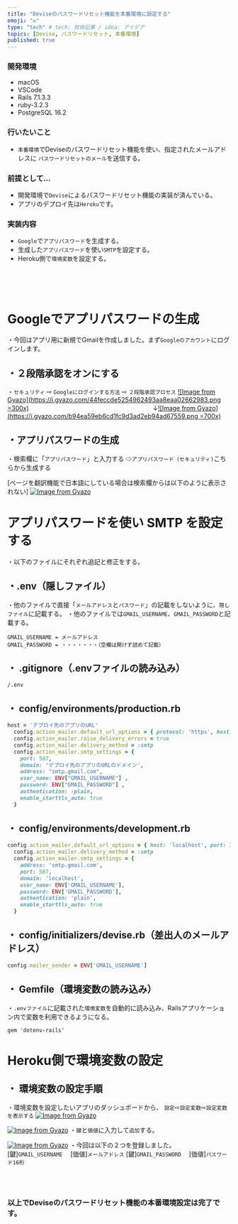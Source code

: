 ```yaml
---
title: "Deviseのパスワードリセット機能を本番環境に設定する"
emoji: "✉️"
type: "tech" # tech: 技術記事 / idea: アイデア
topics: [Devise, パスワードリセット, 本番環境]
published: true
---
```

### 開発環境
- macOS
- VSCode
- Rails 7.1.3.3
- ruby-3.2.3
- PostgreSQL 16.2

### 行いたいこと
- `本番環境`でDeviseのパスワードリセット機能を使い、指定されたメールアドレスに
`パスワードリセットのメール`を送信する。

### 前提として...
- 開発環境で`Devise`によるパスワードリセット機能の実装が済んでいる。
- アプリのデプロイ先は`Heroku`です。

### 実装内容
- `Google`で`アプリパスワード`を生成する。
- 生成した`アプリパスワード`を使い`SMTP`を設定する。
- Heroku側で`環境変数`を設定する。
<br>
<br>
<br>

# Googleでアプリパスワードの生成
・今回はアプリ用に新規でGmailを作成しました。まず`Googleのアカウント`にログインします。
## ・２段階承認をオンにする
・`セキュリティ` ⇨ `Googleにログインする方法` ⇨ `２段階承認プロセス`
[![Image from Gyazo](https://i.gyazo.com/44feccde5254962493aa8eaa02662983.png =300x)](https://gyazo.com/44feccde5254962493aa8eaa02662983)　　　　　　　　　　　　　　　　　　　　↓[![Image from Gyazo](https://i.gyazo.com/b94ea59eb6cd1fc9d3ad2eb94ad67559.png =700x)](https://gyazo.com/b94ea59eb6cd1fc9d3ad2eb94ad67559)


## ・アプリパスワードの生成
・検索欄に「`アプリパスワード`」と入力する ⇨`アプリパスワード（セキュリティ)`こちらから生成する

[ページを翻訳機能で日本語にしている場合は検索欄からは以下のように表示されない]
[![Image from Gyazo](https://i.gyazo.com/ccfeea58fd79b3bb876fcd79f290c4b8.png)](https://gyazo.com/ccfeea58fd79b3bb876fcd79f290c4b8)




# アプリパスワードを使い SMTP を設定する
・以下のファイルにそれぞれ追記と修正をする。

## ・.env（隠しファイル）
・他のファイルで直接「`メールアドレス`と`パスワード`」の記載をしないように、`隠しファイル`に記載する。
・他のファイルでは`GMAIL_USERNAME`、`GMAIL_PASSWORD`と記載する。
```rb:.env
GMAIL_USERNAME = メールアドレス
GMAIL_PASSWORD = ・・・・・・・（空欄は開けず詰めて記載）
```


## ・ .gitignore（.envファイルの読み込み）
```rb:.gitignore
/.env
```

## ・ config/environments/production.rb
```rb:config/environments/production.rb
host = 'デプロイ先のアプリのURL'
  config.action_mailer.default_url_options = { protocol: 'https', host: host } 
  config.action_mailer.raise_delivery_errors = true
  config.action_mailer.delivery_method = :smtp
  config.action_mailer.smtp_settings = {
    port: 587,
    domain: 'デプロイ先のアプリのURLのドメイン',
    address: "smtp.gmail.com",
    user_name: ENV["GMAIL_USERNAME"] ,
    password: ENV["GMAIL_PASSWORD"] ,
    authentication: :plain,
    enable_starttls_auto: true
  }
```

## ・ config/environments/development.rb
```rb:config/environments/development.rb
config.action_mailer.default_url_options = { host: 'localhost', port: 3000 }
  config.action_mailer.delivery_method = :smtp
  config.action_mailer.smtp_settings = {
    address: 'smtp.gmail.com',
    port: 587,
    domain: 'localhost', 
    user_name: ENV['GMAIL_USERNAME'],
    password: ENV['GMAIL_PASSWORD'],
    authentication: 'plain',
    enable_starttls_auto: true
  }
  ```


## ・ config/initializers/devise.rb（差出人のメールアドレス）
```rb:config/initializers/devise.rb
config.mailer_sender = ENV['GMAIL_USERNAME']
```


## ・ Gemfile（環境変数の読み込み）
・`.envファイル`に記載された`環境変数`を自動的に読み込み、Railsアプリケーション内で変数を利用できるようになる。
```rb: Gemfile
gem 'dotenv-rails'
```




# Heroku側で環境変数の設定
## ・ 環境変数の設定手順
・環境変数を設定したいアプリのダッシュボードから、
`設定`⇨`設定変数`⇨`設定変数を表示する`
[![Image from Gyazo](https://i.gyazo.com/15227f6d8e12d5a1e0f1cc0c957b57d6.png)](https://gyazo.com/15227f6d8e12d5a1e0f1cc0c957b57d6)

[![Image from Gyazo](https://i.gyazo.com/150605298e0786d526073ae975e56245.png)](https://gyazo.com/150605298e0786d526073ae975e56245)
・`鍵`と`価値`に入力して`追加`する。

[![Image from Gyazo](https://i.gyazo.com/e353d70537861a131504565126cd0ddf.png)](https://gyazo.com/e353d70537861a131504565126cd0ddf)
・今回は以下の２つを登録しました。
[鍵]`GMAIL_USERNAME`  　[価値]`メールアドレス`
[鍵]`GMAIL_PASSWORD`  　[価値]`パスワード16桁`

<br>
<br>

### 以上でDeviseのパスワードリセット機能の本番環境設定は完了です。

<br>
<br>
<br>